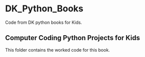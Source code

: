 # DK_Python_Books

Code from DK python books for Kids.

## Computer Coding Python Projects for Kids

This folder contains the worked code for this book.
